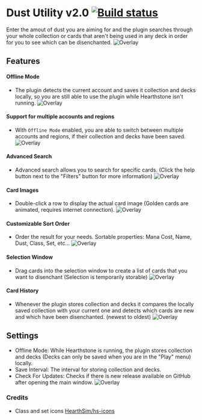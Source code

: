 # Dust Utility v2.0 [![Build status](https://ci.appveyor.com/api/projects/status/github/cljunge/spawn.hdt.dustutility?branch=master&svg=true)](https://ci.appveyor.com/project/spawndev/spawn-hdt-dustutility)
Enter the amout of dust you are aiming for and the plugin searches through your whole collection or cards that aren't being used in any deck in order for you to see which can be disenchanted.
![Overlay](https://i.imgur.com/mvOynCp.png)

## Features
#### Offline Mode
- The plugin detects the current account and saves it collection and decks locally, so you are still able to use the plugin while Hearthstone isn't running.
![Overlay](https://i.imgur.com/ABm4l16.png)

#### Support for multiple accounts and regions
- With `Offline Mode` enabled, you are able to switch between multiple accounts and regions, if their collection and decks have been saved.
![Overlay](https://i.imgur.com/iRssQCI.png)

#### Advanced Search
- Advanced search allows you to search for specific cards. (Click the help button next to the "Filters" button for more information)
![Overlay](https://i.imgur.com/bXcszk9.png)

#### Card Images
- Double-click a row to display the actual card image (Golden cards are animated, requires internet connection).
![Overlay](https://i.imgur.com/zMJC8wm.png)

#### Customizable Sort Order
- Order the result for your needs. Sortable properties: Mana Cost, Name, Dust, Class, Set, etc...
![Overlay](https://i.imgur.com/m8ptCJT.png)

#### Selection Window
- Drag cards into the selection window to create a list of cards that you want to disenchant (Selection is temporarily storable)
![Overlay](https://i.imgur.com/tBUotZG.png)

#### Card History
- Whenever the plugin stores collection and decks it compares the locally saved collection with your current one and detects which cards are new and which have been disenchanted. (newest to oldest)
![Overlay](https://i.imgur.com/Eaa6jFV.png)

## Settings
* Offline Mode: While Hearthstone is running, the plugin stores collection and decks (Decks can only be saved when you are in the "Play" menu) locally.
* Save Interval: The interval for storing collection and decks.
* Check For Updates: Checks if there is new release available on GitHub after opening the main window.
![Overlay](https://i.imgur.com/mfEGktM.png)


### Credits
* Class and set icons [HearthSim/hs-icons](https://github.com/HearthSim/hs-icons)